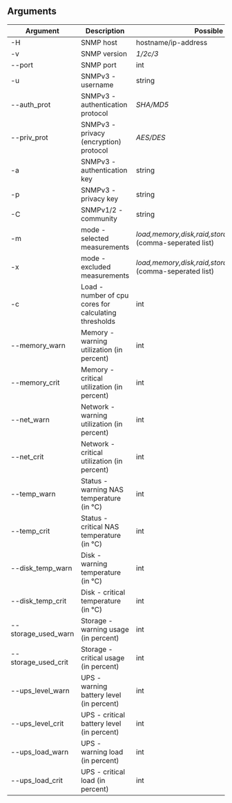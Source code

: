 ## Arguments

| Argument | Description | Possible values | Default | Mandatory |
| ------ | ------ | ------ | ------ | ------ |
| -H | SNMP host | hostname/ip-address | None | YES |
| -v | SNMP version | *1/2c/3* | *3* | NO |
| --port | SNMP port | int | *161* | NO |
| -u | SNMPv3 - username | string | None | YES (for SNMPv3) |
| --auth_prot | SNMPv3 - authentication protocol | *SHA/MD5* | *SHA* | NO |
| --priv_prot | SNMPv3 - privacy (encryption) protocol | *AES/DES* | *AES* | NO |
| -a | SNMPv3 - authentication key | string | None | YES (for SNMPv3) |
| -p | SNMPv3 - privacy key| string | None | YES (for SNMPv3) |
| -C | SNMPv1/2 - community| string | *public* | YES (for SNMPv1/2) |
| -m | mode - selected measurements | *load,memory,disk,raid,storage,ups,status,update,all* (comma-seperated list) | *all* | None |
| -x | mode - excluded measurements | *load,memory,disk,raid,storage,ups,status,update* (comma-seperated list) | None | None |
| -c | Load - number of cpu cores for calculating thresholds | int | *4* | None |
| --memory_warn | Memory - warning utilization (in percent) | int | *80* | None |
| --memory_crit | Memory - critical utilization (in percent) | int | *90* | None |
| --net_warn | Network - warning utilization (in percent) | int | *90* | None |
| --net_crit | Network - critical utilization (in percent) | int | *95* | None |
| --temp_warn | Status - warning NAS temperature (in °C) | int | *60* | None |
| --temp_crit | Status - critical NAS temperature (in °C) | int | *80* | None |
| --disk_temp_warn | Disk - warning temperature (in °C) | int | *50* | None |
| --disk_temp_crit | Disk - critical temperature (in °C) | int | *70* | None |
| --storage_used_warn | Storage - warning usage (in percent) | int | *80* | None |
| --storage_used_crit | Storage - critical usage (in percent) | int | *90* | None |
| --ups_level_warn | UPS - warning battery level (in percent) | int | *50* | None |
| --ups_level_crit | UPS - critical battery level (in percent) | int | *30* | None |
| --ups_load_warn | UPS - warning load (in percent) | int | *80* | None |
| --ups_load_crit | UPS - critical load (in percent) | int | *90* | None |
